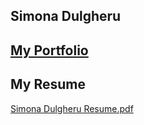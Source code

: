 
## Simona Dulgheru


## [My Portfolio](https://simonadulgheru.github.io)


## My Resume

[Simona Dulgheru Resume.pdf](https://github.com/SimonaDulgheru/simonadulgheru.github.io/files/4161062/Simona.Dulgheru.Resume.pdf)







